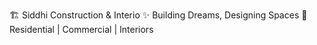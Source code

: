 🏗️ Siddhi Construction & Interio
✨ Building Dreams, Designing Spaces
📍 Residential | Commercial | Interiors
